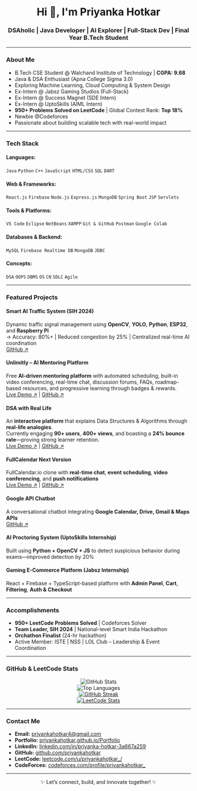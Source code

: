 <h1 align="center">Hi 👋, I'm Priyanka Hotkar</h1>
<h3 align="center">DSAholic | Java Developer | AI Explorer | Full-Stack Dev | Final Year B.Tech Student</h3>

---

### About Me
- B.Tech CSE Student @ Walchand Institute of Technology | **CGPA: 9.68**
- Java & DSA Enthusiast (Apna College Sigma 3.0)  
- Exploring Machine Learning, Cloud Computing & System Design  
- Ex-Intern @ Jabsz Gaming Studios (Full-Stack)  
- Ex-Intern @ Success Magnet (SDE Intern)  
- Ex-Intern @ UptoSkills (AIML Intern)  
- **950+ Problems Solved on LeetCode** | Global Contest Rank: **Top 18%**  
- Newbie @Codeforces  
- Passionate about building scalable tech with real-world impact  

---

### Tech Stack

#### Languages:
`Java` `Python` `C++` `JavaScript` `HTML/CSS` `SQL` `DART`

#### Web & Frameworks:
`React.js` `Firebase` `Node.js` `Express.js` `MongoDB` `Spring Boot` `JSP` `Servlets`

#### Tools & Platforms:
`VS Code` `Eclipse` `NetBeans` `XAMPP` `Git & GitHub` `Postman` `Google Colab`

#### Databases & Backend:
`MySQL` `Firebase Realtime DB` `MongoDB` `JDBC`

#### Concepts:
`DSA` `OOPS` `DBMS` `OS` `CN` `SDLC` `Agile`

---

### Featured Projects

#### Smart AI Traffic System (SIH 2024)
Dynamic traffic signal management using **OpenCV**, **YOLO**, **Python**, **ESP32**, and **Raspberry Pi**  
→ Accuracy: 80%+ | Reduced congestion by 25% | Centralized real-time AI coordination  
[GitHub ↗](https://github.com/SAMKIT-CHOPDA/SIH)

#### Unlimitly – AI Mentoring Platform  
Free **AI-driven mentoring platform** with automated scheduling, built-in video conferencing, real-time chat, discussion forums, FAQs, roadmap-based resources, and progressive learning through badges & rewards.  
[Live Demo ↗](https://unlimitly-c1506.web.app/) | [GitHub ↗](https://github.com/priyankahotkar/Unlimitly)

#### DSA with Real Life  
An **interactive platform** that explains Data Structures & Algorithms through **real-life analogies**.  
Currently engaging **90+ users**, **400+ views**, and boasting a **24% bounce rate**—proving strong learner retention.  
[Live Demo ↗](https://dsa-with-real-life.vercel.app/) | [GitHub ↗](https://github.com/priyankahotkar/DSA-with-Real-Life)

#### FullCalendar Next Version  
FullCalendar.io clone with **real-time chat**, **event scheduling**, **video conferencing**, and **push notifications**  
[Live Demo ↗](https://fullcalender-1bddf.web.app/) | [GitHub ↗](https://github.com/priyankahotkar/fullcalenderNextVersion)

#### Google API Chatbot  
A conversational chatbot integrating **Google Calendar, Drive, Gmail & Maps APIs**  
[GitHub ↗](https://github.com/priyankahotkar/GoogleChatbot)

#### AI Proctoring System (UptoSkills Internship)  
Built using **Python + OpenCV + JS** to detect suspicious behavior during exams—improved detection by 20%  

#### Gaming E-Commerce Platform (Jabsz Internship)  
React + Firebase + TypeScript-based platform with **Admin Panel**, **Cart**, **Filtering**, **Auth & Checkout**

---

### Accomplishments
- **950+ LeetCode Problems Solved** | Codeforces Solver  
- **Team Leader, SIH 2024** | National-level Smart India Hackathon  
- **Orchathon Finalist** (24-hr hackathon)  
- Active Member: ISTE | NSS | LOL Club – Leadership & Event Coordination  

---

### GitHub & LeetCode Stats

<div align="center">

![GitHub Stats](https://github-readme-stats.vercel.app/api?username=priyankahotkar&show_icons=true&theme=radical)  
![Top Languages](https://github-readme-stats.vercel.app/api/top-langs/?username=priyankahotkar&layout=compact&theme=radical)  
[![GitHub Streak](https://streak-stats.demolab.com?user=priyankahotkar&theme=radical)](https://git.io/streak-stats)  
[![LeetCode Stats](https://leetcard.jacoblin.cool/priyankahotkar_?theme=dark&font=Fira%20Code&ext=heatmap)](https://leetcode.com/u/priyankahotkar_/)

</div>

---

### Contact Me
- **Email:** priyankahotkar4@gmail.com  
- **Portfolio:** [priyankahotkar.github.io/Portfolio](https://priyankahotkar.github.io/Portfolio-2.0/)  
- **LinkedIn:** [linkedin.com/in/priyanka-hotkar-3a667a259](https://www.linkedin.com/in/priyanka-hotkar-3a667a259)  
- **GitHub:** [github.com/priyankahotkar](https://github.com/priyankahotkar)  
- **LeetCode:** [leetcode.com/u/priyankahotkar_/](https://leetcode.com/u/priyankahotkar_/)  
- **CodeForces:** [codeforces.com/profile/priyankahotkar_](https://codeforces.com/profile/priyankahotkar_)  

---

<div align="center">✨ Let’s connect, build, and innovate together! ✨</div>
